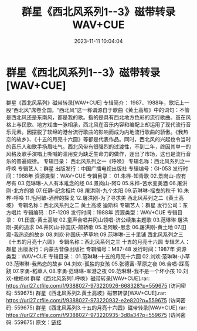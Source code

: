 ﻿---
title: 群星《西北风系列1--3》磁带转录WAV+CUE
date: 2023-11-11 10:04:04
categories: WAV车载音乐、镜像
tags: 华语中文
---
# 群星《西北风系列1--3》磁带转录[WAV+CUE]

群星《西北风系列》磁带转录[WAV+CUE]
专辑简介：
1987、1988年，歌坛上一股“西北风”席卷全国。“西北风”这一称谓源自于歌曲《黄土高坡》中的词句：不管是西北风还是东南风，都是我的歌。指的是具有西北地方色彩的流行歌曲。虽在风格上与民歌、地方戏曲一脉相承，西北风在音乐内容和编配上却运用了现代流行音乐元素。因摆脱了软绵的港台流行歌曲的影响而成为内地流行歌曲的骄傲。《我热恋的故乡》、《十五的月亮十六圆》等都是代表作品。同时，西北风的兴起也令当时的音乐人和歌手扬眉吐气。西北风带有很强烈的过渡性，不到二年，终因其单一的风格及歌手演唱上嘶喊的滥用变为缺乏生命力的做作，逐出了市场，这也是流行音乐的普遍规律。
专辑目录：
西北风系列之一《呼唤》
专辑名称：西北风系列之一 呼唤
专辑艺人：群星
出版发行：中国广播电视出版社
专辑编号：GI-053
发行时间：1988年
资源类型：WAV+CUE
专辑目录：
01.朱桦-知青歌
02.景岗山-应有尽有
03.范琳琳-人人有本难念的经
04.景岗山-阿Q
05.朱桦-苦水变美酒
06.屠洪刚-北方的狼
07.任静-纪念相片
08.屠洪刚-九个太阳
09.范琳琳-摇曳的秋千
10.朱桦-呼唤
11.毛阿敏-酒醉的探戈
12.屠洪刚-为了寻求美
西北风系列之二《黄土高坡》
专辑名称：西北风系列之二 黄土高坡 迪斯科
专辑艺人：群星
发行公司：东方唱片
专辑编码：DF-1209
发行时间：1988年
资源类型：WAV+CUE
专辑目录：
01.田震-黄土高坡
02.童声合唱井冈山领唱-济公续集主题歌
03.范琳琳·屠洪刚-美的追求
04.井冈山·孙国庆-颠轿歌
05.毛阿敏-思念
06.屠洪刚-黄土地
07.田震-我热恋的故乡
08.刘欢·孙国庆-茅草地
09.范琳琳-三十里铺
西北风系列之三《十五的月亮十六圆》
专辑名称：西北风系列之三 十五的月亮十六圆
专辑艺人：群星
出版发行：内蒙古音像出版社
专辑编号：M87-48
发行时间：1987年
资源类型：WAV+CUE
专辑目录：
01.范琳琳-十五的月亮十六圆
02.刘欢·范琳琳-小草
03.范琳琳-我热恋的故乡
04.刘欢-孤独的女孩
05.张德富-草原之夜
06.合唱-踩高跷
07.李勇-稻草人
08.李勇·范琳琳-军港之夜
09.范琳琳-我不是一个坏小孩
10.刘欢-橄榄树
群星《西北风系列1.呼唤》磁带转录[WAV+CUE].rar: https://url27.ctfile.com/f/9388027-973220926-668328?p=559675
(访问密码: 559675)
群星《西北风系列2.黄土高坡》磁带转录[WAV+CUE].rar: https://url27.ctfile.com/f/9388027-973220932-e2e820?p=559675
(访问密码: 559675)
群星《西北风系列3.十五的月亮十六圆》磁带转录[WAV+CUE].rar: https://url27.ctfile.com/f/9388027-973220935-3d8a34?p=559675
(访问密码: 559675)
原文：[链接](https://blog.sina.com.cn/s/blog_1647c7e76010313ri.html)